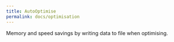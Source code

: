 ```yaml
---
title: AutoOptimise
permalink: docs/optimisation
---
```


Memory and speed savings by writing data to file when optimising.

